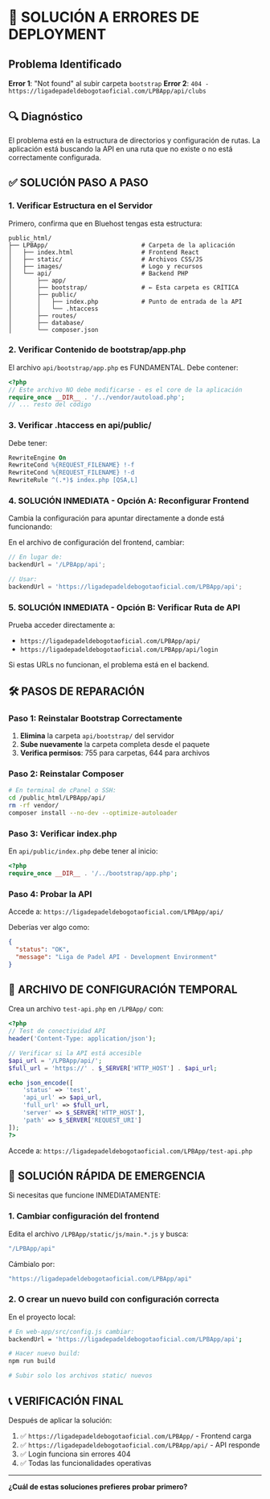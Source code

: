 # 🚨 SOLUCIÓN A ERRORES DE DEPLOYMENT

## Problema Identificado

**Error 1**: "Not found" al subir carpeta `bootstrap`
**Error 2**: `404 - https://ligadepadeldebogotaoficial.com/LPBApp/api/clubs`

## 🔍 Diagnóstico

El problema está en la estructura de directorios y configuración de rutas. La aplicación está buscando la API en una ruta que no existe o no está correctamente configurada.

## ✅ SOLUCIÓN PASO A PASO

### 1. **Verificar Estructura en el Servidor**

Primero, confirma que en Bluehost tengas esta estructura:

```
public_html/
├── LPBApp/                          # Carpeta de la aplicación
│   ├── index.html                   # Frontend React
│   ├── static/                      # Archivos CSS/JS
│   ├── images/                      # Logo y recursos
│   └── api/                         # Backend PHP
│       ├── app/
│       ├── bootstrap/               # ← Esta carpeta es CRÍTICA
│       ├── public/
│       │   ├── index.php            # Punto de entrada de la API
│       │   └── .htaccess
│       ├── routes/
│       ├── database/
│       └── composer.json
```

### 2. **Verificar Contenido de bootstrap/app.php**

El archivo `api/bootstrap/app.php` es FUNDAMENTAL. Debe contener:

```php
<?php
// Este archivo NO debe modificarse - es el core de la aplicación
require_once __DIR__ . '/../vendor/autoload.php';
// ... resto del código
```

### 3. **Verificar .htaccess en api/public/**

Debe tener:

```apache
RewriteEngine On
RewriteCond %{REQUEST_FILENAME} !-f
RewriteCond %{REQUEST_FILENAME} !-d
RewriteRule ^(.*)$ index.php [QSA,L]
```

### 4. **SOLUCIÓN INMEDIATA - Opción A: Reconfigurar Frontend**

Cambia la configuración para apuntar directamente a donde está funcionando:

En el archivo de configuración del frontend, cambiar:

```javascript
// En lugar de:
backendUrl = '/LPBApp/api';

// Usar:
backendUrl = 'https://ligadepadeldebogotaoficial.com/LPBApp/api';
```

### 5. **SOLUCIÓN INMEDIATA - Opción B: Verificar Ruta de API**

Prueba acceder directamente a:
- `https://ligadepadeldebogotaoficial.com/LPBApp/api/`
- `https://ligadepadeldebogotaoficial.com/LPBApp/api/login`

Si estas URLs no funcionan, el problema está en el backend.

## 🛠️ PASOS DE REPARACIÓN

### Paso 1: Reinstalar Bootstrap Correctamente

1. **Elimina** la carpeta `api/bootstrap/` del servidor
2. **Sube nuevamente** la carpeta completa desde el paquete
3. **Verifica permisos**: 755 para carpetas, 644 para archivos

### Paso 2: Reinstalar Composer

```bash
# En terminal de cPanel o SSH:
cd /public_html/LPBApp/api/
rm -rf vendor/
composer install --no-dev --optimize-autoloader
```

### Paso 3: Verificar index.php

En `api/public/index.php` debe tener al inicio:

```php
<?php
require_once __DIR__ . '/../bootstrap/app.php';
```

### Paso 4: Probar la API

Accede a: `https://ligadepadeldebogotaoficial.com/LPBApp/api/`

Deberías ver algo como:
```json
{
  "status": "OK",
  "message": "Liga de Padel API - Development Environment"
}
```

## 🔧 ARCHIVO DE CONFIGURACIÓN TEMPORAL

Crea un archivo `test-api.php` en `/LPBApp/` con:

```php
<?php
// Test de conectividad API
header('Content-Type: application/json');

// Verificar si la API está accesible
$api_url = '/LPBApp/api/';
$full_url = 'https://' . $_SERVER['HTTP_HOST'] . $api_url;

echo json_encode([
    'status' => 'test',
    'api_url' => $api_url,
    'full_url' => $full_url,
    'server' => $_SERVER['HTTP_HOST'],
    'path' => $_SERVER['REQUEST_URI']
]);
?>
```

Accede a: `https://ligadepadeldebogotaoficial.com/LPBApp/test-api.php`

## 🚨 SOLUCIÓN RÁPIDA DE EMERGENCIA

Si necesitas que funcione INMEDIATAMENTE:

### 1. Cambiar configuración del frontend

Edita el archivo `/LPBApp/static/js/main.*.js` y busca:

```javascript
"/LPBApp/api"
```

Cámbialo por:

```javascript
"https://ligadepadeldebogotaoficial.com/LPBApp/api"
```

### 2. O crear un nuevo build con configuración correcta

En el proyecto local:

```bash
# En web-app/src/config.js cambiar:
backendUrl = 'https://ligadepadeldebogotaoficial.com/LPBApp/api';

# Hacer nuevo build:
npm run build

# Subir solo los archivos static/ nuevos
```

## 📞 VERIFICACIÓN FINAL

Después de aplicar la solución:

1. ✅ `https://ligadepadeldebogotaoficial.com/LPBApp/` - Frontend carga
2. ✅ `https://ligadepadeldebogotaoficial.com/LPBApp/api/` - API responde
3. ✅ Login funciona sin errores 404
4. ✅ Todas las funcionalidades operativas

---

**¿Cuál de estas soluciones prefieres probar primero?**